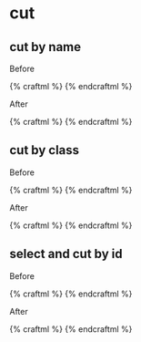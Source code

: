 # cut

## cut by name

Before

{% craftml %}
<craft>
    <g l="centerXYZ()">
        <sphere t="scale(2)" style="color:yellow"></sphere>
        <cylinder t="sizeZ(30)"></cylinder>
    </g>
</craft>
{% endcraftml %}

After

{% craftml %}
<craft>
    <g l="centerXYZ() cut(cylinder)">
        <sphere t="scale(2)" style="color:yellow"></sphere>
        <cylinder t="sizeZ(30)"></cylinder>
    </g>
</craft>
{% endcraftml %}

## cut by class

Before

{% craftml %}
<craft>
    <g l="centerXYZ()">
        <cube t="scale(5 2 2)" style="color:yellow"></cube>
        <row>
            <cube t="sizeZ(60)" class="cutme"></cube>
            <cube t="sizeZ(60)"></cube>
            <cube t="sizeZ(60)" class="cutme"></cube>
        </row>
    </g>
</craft>
{% endcraftml %}

After

{% craftml %}
<craft>
    <g l="centerXYZ() cut(.cutme)">
        <cube t="scale(5 2 2)" style="color:yellow"></cube>
        <row>
            <cube t="sizeZ(60)" class="cutme"></cube>
            <cube t="sizeZ(60)"></cube>
            <cube t="sizeZ(60)" class="cutme"></cube>
        </row>
    </g>
</craft>
{% endcraftml %}

## select and cut by id

Before

{% craftml %}
<craft>
    <g l="centerXYZ()">
        <cube t="scale(5 5 2)" id="outside"></cube>
        <cube t="scale(3 3 3)" id="margin"></cube>
        <cube t="scale(1 1 4)" id="inside"></cube>
    </g>
</craft>
{% endcraftml %}

After

{% craftml %}
<craft>
    <g l="centerXYZ() select(#outside) cut(#margin)">
        <cube t="scale(5 5 2)" id="outside"></cube>
        <cube t="scale(3 3 3)" id="margin"></cube>
        <cube t="scale(1 1 4)" id="inside"></cube>
    </g>
</craft>
{% endcraftml %}
